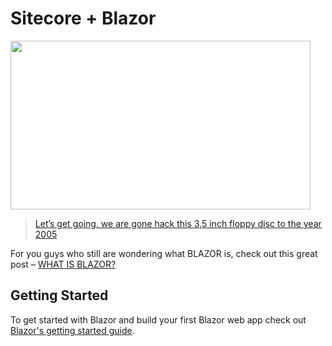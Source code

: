 # Sitecore + Blazor
<a href="https://visionsincode.files.wordpress.com/2018/06/hackerman.gif"><img data-attachment-id="3491" data-permalink="https://visionsincode.wordpress.com/?attachment_id=3491" data-orig-file="https://visionsincode.files.wordpress.com/2018/06/hackerman.gif?w=748" data-orig-size="480,270" data-comments-opened="1" data-image-meta="{&quot;aperture&quot;:&quot;0&quot;,&quot;credit&quot;:&quot;&quot;,&quot;camera&quot;:&quot;&quot;,&quot;caption&quot;:&quot;&quot;,&quot;created_timestamp&quot;:&quot;0&quot;,&quot;copyright&quot;:&quot;&quot;,&quot;focal_length&quot;:&quot;0&quot;,&quot;iso&quot;:&quot;0&quot;,&quot;shutter_speed&quot;:&quot;0&quot;,&quot;title&quot;:&quot;&quot;,&quot;orientation&quot;:&quot;0&quot;}" data-image-title="Hackerman" data-image-description="" data-medium-file="https://visionsincode.files.wordpress.com/2018/06/hackerman.gif?w=748?w=300" data-large-file="https://visionsincode.files.wordpress.com/2018/06/hackerman.gif?w=748?w=480" src="https://visionsincode.files.wordpress.com/2018/06/hackerman.gif?w=480" alt="" class="aligncenter size-full wp-image-3491" width="480" height="270" srcset="https://visionsincode.files.wordpress.com/2018/06/hackerman.gif?w=480&amp;zoom=2 1.5x" src-orig="https://visionsincode.files.wordpress.com/2018/06/hackerman.gif?w=748" scale="1.5"></a>

> [Let’s get going, we are gone hack this 3,5 inch floppy disc to the year 2005](https://www.youtube.com/watch?v=KEkrWRHCDQU&amp;feature=youtu.be&amp;t=66)

For you guys who still are wondering what BLAZOR is, check out this great post – [WHAT IS BLAZOR?](https://learn-blazor.com/getting-started/what-is-blazor/ )

## Getting Started
To get started with Blazor and build your first Blazor web app check out [Blazor's getting started guide](https://blazor.net/docs/get-started.html).






